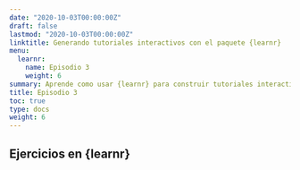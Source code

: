 ```yaml
---
date: "2020-10-03T00:00:00Z"
draft: false
lastmod: "2020-10-03T00:00:00Z"
linktitle: Generando tutoriales interactivos con el paquete {learnr}
menu:
  learnr:
    name: Episodio 3
    weight: 6
summary: Aprende como usar {learnr} para construir tutoriales interactivos con R.
title: Episodio 3
toc: true
type: docs
weight: 6
---
```


## Ejercicios en {learnr}

